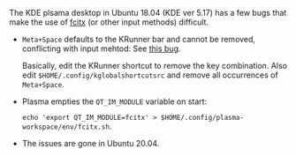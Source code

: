The KDE plsama desktop in Ubuntu 18.04 (KDE ver 5.17) has a few bugs that make the use of [fcitx](https://fcitx-im.org) (or other input methods) difficult.

* `Meta+Space` defaults to the KRunner bar and cannot be removed, conflicting with input mehtod: See [this bug](https://bugs.kde.org/show_bug.cgi?id=413542). 
    
    Basically, edit the KRunner shortcut to remove the key combination. Also edit `$HOME/.config/kglobalshortcutsrc` and remove all occurrences of `Meta+Space`.
    
* Plasma empties the `QT_IM_MODULE` variable on start: 

    `echo 'export QT_IM_MODULE=fcitx' > $HOME/.config/plasma-workspace/env/fcitx.sh`.

* The issues are gone in Ubuntu 20.04.
